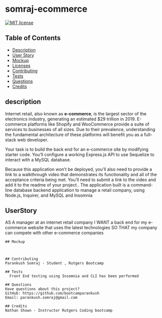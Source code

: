 # somraj-ecommerce


[![MIT license](https://img.shields.io/badge/License-MIT-blue.svg)](https://lbesson.mit-license.org/)

## Table of Contents
  * [Description](#description)
  * [User Story](#UserStory)
  * [Mockup](#Mockup)
  * [Licenses](#licenses)
  * [Contributing](#contributing)
  * [Tests](#tests)
  * [Questions](#questions)
  * [Credits](#credits)


## description
Internet retail, also known as **e-commerce**, is the largest sector of the electronics industry, generating an estimated $29 trillion in 2019. E-commerce platforms like Shopify and WooCommerce provide a suite of services to businesses of all sizes. Due to their prevalence, understanding the fundamental architecture of these platforms will benefit you as a full-stack web developer.

Your task is to build the back end for an e-commerce site by modifying starter code. You’ll configure a working Express.js API to use Sequelize to interact with a MySQL database.

Because this application won’t be deployed, you’ll also need to provide a link to a walkthrough video that demonstrates its functionality and all of the acceptance criteria being met. You’ll need to submit a link to the video and add it to the readme of your project.. The application built  is a command-line database backend application to manage a retail company, using Node.js, Inquirer, and MySQL and Insomnia


## UserStory
AS A manager at an internet retail company
I WANT a back end for my e-commerce website that uses the latest technologies
SO THAT my company can compete with other e-commerce companies
```
## Mockup



## Contributing
Parankush Somraj - Student , Rutgers Bootcamp

## Tests
  Front End testing using Insomnia and CLI has been performed

## Questions
Have questions about this project?  
GitHub: https://github.com/bootcamparankush  
Email: parankush.somraj@gmail.com

## Credits
Nathan Shown - Instructor Rutgers Coding bootcamp